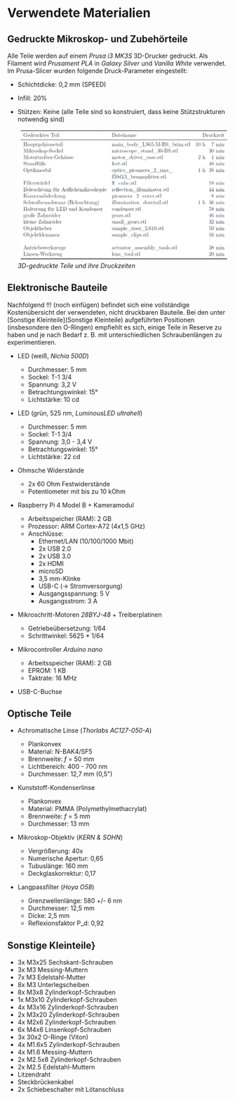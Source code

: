 # Verwendete Materialien 

## Gedruckte Mikroskop- und Zubehörteile

Alle Teile werden auf einem *Prusa i3 MK3S* 3D-Drucker gedruckt. Als Filament wird *Prusament PLA* in *Galaxy Silver* und *Vanilla White* verwendet.
Im Prusa-Slicer wurden folgende Druck-Parameter eingestellt:
* Schichtdicke: 0,2 mm (SPEED)
* Infill: 20\%
* Stützen: Keine (alle Teile sind so konstruiert, dass keine Stützstrukturen notwendig sind)

    <p align="left">
    <img src="01_Bilder/Tabelle_Druckzeiten.PNG" width="550">
    <em><br />3D-gedruckte Teile und ihre Druckzeiten</em>
    </p>



## Elektronische Bauteile

Nachfolgend !!! (noch einfügen) befindet sich eine vollständige Kostenübersicht der verwendeten, nicht druckbaren Bauteile. Bei den unter [Sonstige Kleinteile](Sonstige Kleinteile) aufgeführten Positionen (insbesondere den O-Ringen) empfiehlt es sich, einige Teile in Reserve zu haben und je nach Bedarf z. B. mit unterschiedlichen Schraubenlängen zu experimentieren.

* LED (weiß, *Nichia 500D*)
    * Durchmesser: 5 mm
    * Sockel: T-1 3/4
    * Spannung: 3,2 V
    * Betrachtungswinkel: 15°
    * Lichtstärke: 10 cd

* LED (grün, 525 nm, *LuminousLED ultrahell*)
    * Durchmesser: 5 mm
    * Sockel: T-1 3/4
    * Spannung: 3,0 - 3,4 V
    * Betrachtungswinkel: 15°
    * Lichtstärke: 22 cd

* Ohmsche Widerstände
    * 2x 60 Ohm Festwiderstände
    * Potentiometer mit bis zu 10 kOhm

* Raspberry Pi 4 Model B + Kameramodul
    * Arbeitsspeicher (RAM): 2 GB
    * Prozessor: ARM Cortex-A72 (4x1,5 GHz)
    * Anschlüsse:
      * Ethernet/LAN (10/100/1000 Mbit)
      * 2x USB 2.0
      * 2x USB 3.0
      * 2x HDMI
      * microSD
      * 3,5 mm-Klinke
      * USB-C ($\to$ Stromversorgung)
      * Ausgangsspannung: 5 V
      * Ausgangsstrom: 3 A

* Mikroschritt-Motoren *28BYJ-48* + Treiberplatinen
    * Getriebeübersetzung: 1/64
    * Schrittwinkel: 5625 * 1/64

* Mikrocontroller *Arduino nano*
    * Arbeitsspeicher (RAM): 2 GB
    * EPROM: 1 KB
    * Taktrate: 16 MHz

* USB-C-Buchse

## Optische Teile

* Achromatische Linse (*Thorlabs AC127-050-A*)
    * Plankonvex
    * Material: N-BAK4/SF5
    * Brennweite: *f* = 50 mm
    * Lichtbereich: 400 - 700 nm
    * Durchmesser: 12,7 mm (0,5")

* Kunststoff-Kondenserlinse
    * Plankonvex
    * Material: PMMA (Polymethylmethacrylat)
    * Brennweite: *f* = 5 mm
    * Durchmesser: 13 mm

* Mikroskop-Objektiv (*KERN & SOHN*)
    * Vergrößerung: 40x
    * Numerische Apertur: 0,65
    * Tubuslänge: 160 mm
    * Deckglaskorrektur: 0,17

* Langpassfilter (*Hoya O58*)
    * Grenzwellenlänge: 580 +/- 6 nm
    * Durchmesser: 12,5 mm
    * Dicke: 2,5 mm
    * Reflexionsfaktor P_d: 0,92


## Sonstige Kleinteile}

* 3x M3x25 Sechskant-Schrauben
* 3x M3 Messing-Muttern
* 7x M3 Edelstahl-Mutter
* 8x M3 Unterlegscheiben
* 8x M3x8 Zylinderkopf-Schrauben
* 1x M3x10 Zylinderkopf-Schrauben
* 4x M3x16 Zylinderkopf-Schrauben
* 2x M3x20 Zylinderkopf-Schrauben
* 4x M2x6 Zylinderkopf-Schrauben
* 6x M4x6 Linsenkopf-Schrauben
* 3x 30x2 O-Ringe (Viton)
* 4x M1.6x5 Zylinderkopf-Schrauben
* 4x M1.6 Messing-Muttern
* 2x M2.5x8 Zylinderkopf-Schrauben
* 2x M2.5 Edelstahl-Muttern
* Litzendraht
* Steckbrückenkabel
* 2x Schiebeschalter mit Lötanschluss

